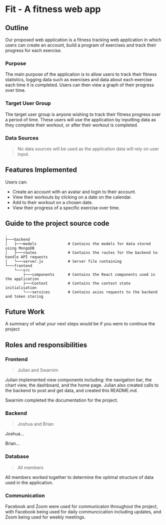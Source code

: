 # Fit - A fitness web app

## Outline
Our proposed web application is a fitness tracking web application in which users
can create an account, build a program of exercises and track their progress for each
exercise.
### Purpose
The main purpose of the application is to allow users to track their fitness statistics,
logging data such as exercises and data about each exercise each time it is
completed. Users can then view a graph of their progress over time.
### Target User Group
The target user group is anyone wishing to track their fitness progress over a period
of time. These users will use the application by inputting data as they complete their
workout, or after their workout is completed.
### Data Sources
> No data sources will be used as the application data will rely on user input.

## Features Implemented
Users can:
* Create an account with an avatar and login to their account.
* View their workouts by clicking on a date on the calendar.
* Add to their workout on a chosen date.
* View their progress of a specific exercise over time.

## Guide to the project source code
    .
    ├───backend
    │   ├───models              # Contains the models for data stored using MongoDB
    │   ├───routes              # Contains the routes for the backend to handle API requests
    │   └───server.js           # Server file containing 
    └───frontend
        └───src
            ├───components      # Contains the React components used in the application
            ├───Context         # Contains the context state initialisation
            └───services        # Contains axios requests to the backend and token storing
            
## Future Work
A summary of what your next steps would be if you were to continue the project

## Roles and responsibilities
### Frontend
> Julian and Swarnim

Julian implemented view components including: the navigation bar, the chart view, the dashboard, and the home page. 
Julian also created calls to the backend to post and get data, and created this README.md.

Swarnim completed the documentation for the project.

### Backend
> Joshua and Brian

Joshua...

Brian...
### Database
> All members

All members worked together to determine the optimal structure of data used in the application.
### Communication
Facebook and Zoom were used for communicaton throughout the project, with Facebook being
used for daily communcication including updates, and Zoom being used for weekly meetings.
